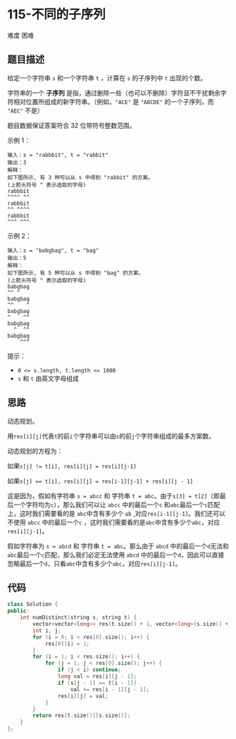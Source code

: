 # 115-不同的子序列

难度 困难



## 题目描述

给定一个字符串 `s` 和一个字符串 `t` ，计算在 `s` 的子序列中 `t` 出现的个数。

字符串的一个 **子序列** 是指，通过删除一些（也可以不删除）字符且不干扰剩余字符相对位置所组成的新字符串。（例如，`"ACE"` 是 `"ABCDE"` 的一个子序列，而 `"AEC"` 不是）

题目数据保证答案符合 32 位带符号整数范围。

示例 1：
```
输入：s = "rabbbit", t = "rabbit"
输出：3
解释：
如下图所示, 有 3 种可以从 s 中得到 "rabbit" 的方案。
(上箭头符号 ^ 表示选取的字母)
rabbbit
^^^^ ^^
rabbbit
^^ ^^^^
rabbbit
^^^ ^^^
```
示例 2：
```
输入：s = "babgbag", t = "bag"
输出：5
解释：
如下图所示, 有 5 种可以从 s 中得到 "bag" 的方案。 
(上箭头符号 ^ 表示选取的字母)
babgbag
^^ ^
babgbag
^^    ^
babgbag
^    ^^
babgbag
  ^  ^^
babgbag
    ^^^
```

提示：

- `0 <= s.length, t.length <= 1000`
- `s` 和 `t` 由英文字母组成



## 思路

动态规划。

用`res[i][j]`代表`t`的前`i`个字符串可以由`s`的前`j`个字符串组成的最多方案数。

动态规划的方程为：

如果`s[j] != t[i], res[i][j] = res[i][j-1]`

如果`s[j] == t[i], res[i][j] = res[i-1][j-1] + res[i][j - 1]`

这是因为，假如有字符串 `s = abcc` 和 字符串 `t = abc`。由于`s[3] = t[2]`（即最后一个字符均为`c`），那么我们可以让 `abcc` 中的最后一个`c` 和`abc`最后一个`c`匹配上，这时我们需要看的是 `abc`中含有多少个 `ab` ,对应`res[i-1][j-1]`。我们还可以不使用 `abcc` 中的最后一个`c` ，这时我们需要看的是`abc`中含有多少个`abc`，对应`res[i][j-1]`。

假如字符串为 `s = abcd` 和 字符串 `t = abc`。那么由于 `abcd` 中的最后一个`d`无法和`abc`最后一个`c`匹配，那么我们必定无法使用 `abcd` 中的最后一个`d`，因此可以直接忽略最后一个`d`，只看`abc`中含有多少个`abc`，对应`res[i][j-1]`。



## 代码

```c++
class Solution {
public:
    int numDistinct(string s, string t) {
        vector<vector<long>> res(t.size() + 1, vector<long>(s.size() + 1, 0));
        int i, j;
        for (i = 0; i < res[0].size(); i++) {
            res[0][i] = 1;
        }
        for (i = 1; i < res.size(); i++) {
            for (j = 1; j < res[0].size(); j++) {
                if (j < i) continue;
                long val = res[i][j - 1];
                if (s[j - 1] == t[i - 1]) 
                    val += res[i - 1][j - 1];
                res[i][j] = val;
            }
        }
        return res[t.size()][s.size()];
    }
};
```

